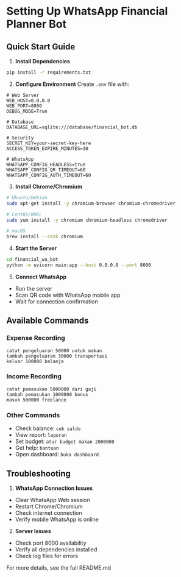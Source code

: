 # Setting Up WhatsApp Financial Planner Bot

## Quick Start Guide

1. **Install Dependencies**
```bash
pip install -r requirements.txt
```

2. **Configure Environment**
Create `.env` file with:
```env
# Web Server
WEB_HOST=0.0.0.0
WEB_PORT=8000
DEBUG_MODE=True

# Database
DATABASE_URL=sqlite:///database/financial_bot.db

# Security
SECRET_KEY=your-secret-key-here
ACCESS_TOKEN_EXPIRE_MINUTES=30

# WhatsApp
WHATSAPP_CONFIG_HEADLESS=true
WHATSAPP_CONFIG_QR_TIMEOUT=60
WHATSAPP_CONFIG_AUTH_TIMEOUT=60
```

3. **Install Chrome/Chromium**
```bash
# Ubuntu/Debian
sudo apt-get install -y chromium-browser chromium-chromedriver

# CentOS/RHEL
sudo yum install -y chromium chromium-headless chromedriver

# macOS
brew install --cask chromium
```

4. **Start the Server**
```bash
cd financial_wa_bot
python -m uvicorn main:app --host 0.0.0.0 --port 8000
```

5. **Connect WhatsApp**
- Run the server
- Scan QR code with WhatsApp mobile app
- Wait for connection confirmation

## Available Commands

### Expense Recording
```
catat pengeluaran 50000 untuk makan
tambah pengeluaran 30000 transportasi
keluar 100000 belanja
```

### Income Recording
```
catat pemasukan 5000000 dari gaji
tambah pemasukan 1000000 bonus
masuk 500000 freelance
```

### Other Commands
- Check balance: `cek saldo`
- View report: `laporan`
- Set budget: `atur budget makan 2000000`
- Get help: `bantuan`
- Open dashboard: `buka dashboard`

## Troubleshooting

1. **WhatsApp Connection Issues**
- Clear WhatsApp Web session
- Restart Chrome/Chromium
- Check internet connection
- Verify mobile WhatsApp is online

2. **Server Issues**
- Check port 8000 availability
- Verify all dependencies installed
- Check log files for errors

For more details, see the full README.md
